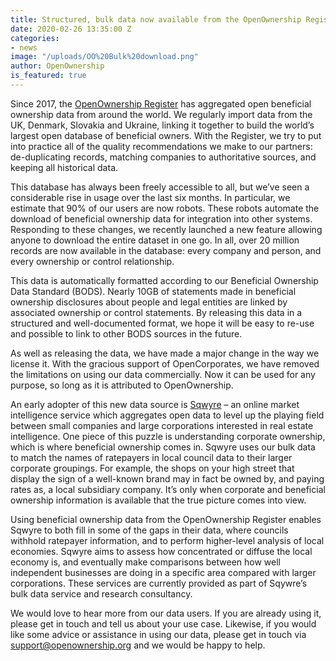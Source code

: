 ```yaml
---
title: Structured, bulk data now available from the OpenOwnership Register
date: 2020-02-26 13:35:00 Z
categories:
- news
image: "/uploads/OO%20Bulk%20download.png"
author: OpenOwnership
is_featured: true
---
```


Since 2017, the [OpenOwnership Register](https://register.openownership.org/) has aggregated open beneficial ownership data from around the world. We regularly import data from the UK, Denmark, Slovakia and Ukraine, linking it together to build the world’s largest open database of beneficial owners. With the Register, we try to put into practice all of the quality recommendations we make to our partners: de-duplicating records, matching companies to authoritative sources, and keeping all historical data.

This database has always been freely accessible to all, but we’ve seen a considerable rise in usage over the last six months. In particular, we estimate that 90% of our users are now robots. These robots automate the download of beneficial ownership data for integration into other systems. Responding to these changes, we recently launched a new feature allowing anyone to download the entire dataset in one go. In all, over 20 million records are now available in the database: every company and person, and every ownership or control relationship.

This data is automatically formatted according to our Beneficial Ownership Data Standard (BODS). Nearly 10GB of statements made in beneficial ownership disclosures about people and legal entities are linked by associated ownership or control statements. By releasing this data in a structured and well-documented format, we hope it will be easy to re-use and possible to link to other BODS sources in the future.

As well as releasing the data, we have made a major change in the way we license it.  With the gracious support of OpenCorporates, we have removed the limitations on using our data commercially. Now it can be used for any purpose, so long as it is attributed to OpenOwnership. 

An early adopter of this new data source is [Sqwyre](https://sqwyre.com/) – an online market intelligence service which aggregates open data to level up the playing field between small companies and large corporations interested in real estate intelligence. One piece of this puzzle is understanding corporate ownership, which is where beneficial ownership comes in. Sqwyre uses our bulk data to match the names of ratepayers in local council data to their larger corporate groupings. For example, the shops on your high street that display the sign of a well-known brand may in fact be owned by, and paying rates as, a local subsidiary company. It’s only when corporate and beneficial ownership information is available that the true picture comes into view. 

Using beneficial ownership data from the OpenOwnership Register enables Sqwyre to both fill in some of the gaps in their data, where councils withhold ratepayer information, and to perform higher-level analysis of local economies. Sqwyre aims to assess how concentrated or diffuse the local economy is, and eventually make comparisons between how well independent businesses are doing in a specific area compared with larger corporations. These services are currently provided as part of Sqywre’s bulk data service and research consultancy.

We would love to hear more from our data users. If you are already using it, please get in touch and tell us about your use case. Likewise, if you would like some advice or assistance in using our data, please get in touch via [support@openownership.org](http://mailto:support@openownership.org) and we would be happy to help.
